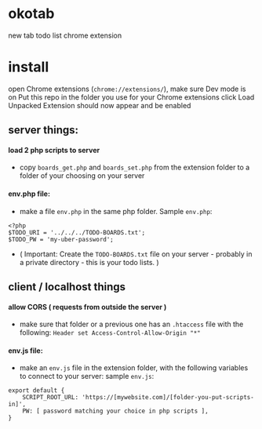 # okotab
new tab todo list chrome extension

# install
open Chrome extensions (`chrome://extensions/`), make sure Dev mode is on
Put this repo in the folder you use for your Chrome extensions
click Load Unpacked
Extension should now appear and be enabled

## server things:

#### load 2 php scripts to server
- copy `boards_get.php` and `boards_set.php` from the extension folder to a folder of your choosing on your server

#### env.php file:
- make a file `env.php` in the same php folder.  Sample `env.php`:
```
<?php
$TODO_URI = '../../../TODO-BOARDS.txt';
$TODO_PW = 'my-uber-password';
```
- ( Important: Create the `TODO-BOARDS.txt` file on your server - probably in a private directory - this is your todo lists. )

## client / localhost things

#### allow CORS ( requests from outside the server )
- make sure that folder or a previous one has an `.htaccess` file with the following: `Header set Access-Control-Allow-Origin "*"`

#### env.js file:
- make an `env.js` file in the extension folder, with the following variables to connect to your server:
sample `env.js`:
```
export default {
	SCRIPT_ROOT_URL: 'https://[mywebsite.com]/[folder-you-put-scripts-in]',
	PW: [ password matching your choice in php scripts ],
}
```
